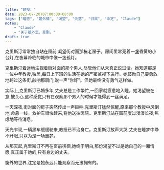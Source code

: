 ```yaml
---
title: "窥视。"
date: 2023-07-20T07:00:00+08:00
tags: ["暗恋", "婚外情", "渴望", "失落", "归属", "命定", "Claude"]
notes:
    - "Claude"
    - "关于婚外恋，悲剧。"
draft: true
---
```


克里斯汀常常独自站在窗前,凝望街对面那栋老房子。房间里常亮着一盏昏黄的小台灯,在夜幕降临的城市中像一盏孤灯。

克里斯汀着迷地注视着街对面的那个男人,尽管他们从未真正说过话。她知道那是一位中年教授,独居,每日上下班的生活在她的严密监视下进行。她鼓励自己要勇敢地跨过这条街,敲响那扇门,说一声“你好”。但她最终没有勇气这样做。

实际上,克里斯汀已婚多年,丈夫总是工作繁忙,一回家就疲惫地入睡。她渴望被在意,被关心,这种感觉只有在观察那个男人的时候才能得到一丝满足。

一天深夜,街对面的房子突然传出一声巨响,克里斯汀猛然惊醒,原来那个教授中风倒地,命悬一线。救护车很快赶来,将他送往医院。克里斯汀站在窗前度过漫漫长夜,焦虑地等待消息。

天光乍现,一辆黑车缓缓驶来,教授已不治身亡。克里斯汀放声大哭,丈夫在睡梦中睁不开眼,只以为是一场噩梦。

从那天起,克里斯汀不再在窗前徘徊,她终于明白,那份渴望不过是她自己的一厢情愿,真正属于她的,只有身边的丈夫。

窗外的世界,注定是她永远只能观察而无法拥有的。


